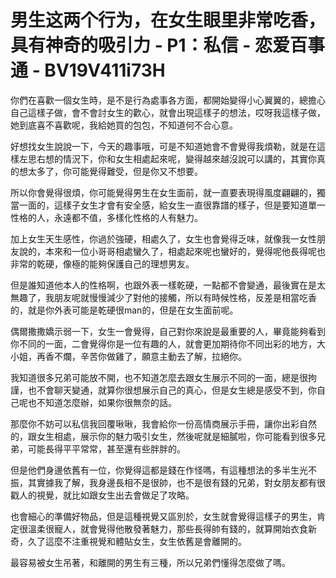 # 男生这两个行为，在女生眼里非常吃香，具有神奇的吸引力 - P1：私信 - 恋爱百事通 - BV19V411i73H

你們在喜歡一個女生時，是不是行為處事各方面，都開始變得小心翼翼的，總擔心自己這樣子做，會不會討女生的歡心，就會出現這樣子的想法，哎呀我這樣子做，她到底喜不喜歡呢，我給她買的包包，不知道何不合心意。

好想找女生說說一下，今天的趣事哦，可是不知道她會不會覺得我煩勒，就是在這樣左思右想的情況下，你和女生相處起來呢，變得越來越沒說可以講的，其實你真的想太多了，你可能覺得難受，但是你又不想要。

所以你會覺得很煩，你可能覺得男生在女生面前，就一直要表現得風度翩翩的，獨當一面的，這樣子女生才會有安全感，給女生一直很靠譜的樣子，但是要知道單一性格的人，永遠都不值，多樣化性格的人有魅力。

加上女生天生感性，你過於強硬，相處久了，女生也會覺得乏味，就像我一女性朋友說的，本來和一位小哥哥相處蠻久了，相處起來呢也蠻好的，覺得呢他長得呢也非常的乾硬，像極的能夠保護自己的理想男友。

但是誰知道他本人的性格啊，也跟外表一樣乾硬，一點都不會變通，最後實在是太無趣了，我朋友呢就慢慢減少了對他的接觸，所以有時候性格，反差是相當吃香的，就是你外表可能是乾硬很man的，但是在女生面前呢。

偶爾撒撒嬌示弱一下，女生一會覺得，自己對你來說是最重要的人，畢竟能夠看到你不同的一面，二會覺得你是一位有趣的人，就會更加期待你不同出彩的地方，大小姐，再香不爛，辛苦你做雞了，願意主動去了解，拉絕你。

我知道很多兄弟可能放不開，也不知道怎麼去跟女生展示不同的一面，總是很拘謹，也不會聊天變通，就算你很想展示自己的真心，但是女生總是感受不到，你自己呢也不知道怎麼辦，如果你很無奈的話。

那麼你不妨可以私信我回覆啾啾，我會給你一份高情商展示手冊，讓你出彩自然的，跟女生相處，展示你的魅力吸引女生，然後呢就是細膩啦，你可能看到很多兄弟，可能長得平平常常，甚至還有些胖胖的。

但是他們身邊依舊有一位，你覺得這都是錢在作怪嗎，有這種想法的多半生光不振，其實據我了解，我身邊長相不是很帥，也不是很有錢的兄弟，對女朋友都有很戳人的視覺，就比如跟女生出去會做足了攻略。

也會細心的準備好物品，但是這種視覺又區別於，女生就會覺得這樣子的男生，肯定很溫柔很寵人，就會覺得他散發著魅力，那些長得帥有錢的，就算開始衣食新奇，久了這麼不注重視覺和體貼女生，女生依舊是會離開的。

最容易被女生吊著，和離開的男生有三種，所以兄弟們懂得怎麼做了嗎。